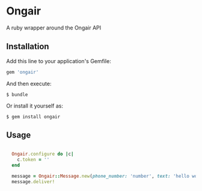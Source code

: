 # Ongair

A ruby wrapper around the Ongair API


## Installation

Add this line to your application's Gemfile:

```ruby
gem 'ongair'
```

And then execute:

    $ bundle

Or install it yourself as:

    $ gem install ongair

## Usage

```ruby

  Ongair.configure do |c|
    c.token = ''
  end

  message = Ongair::Message.new(phone_number: 'number', text: 'hello world')
  message.deliver!

```
